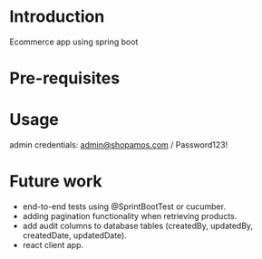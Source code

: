 # Introduction
Ecommerce app using spring boot

# Pre-requisites

# Usage
admin credentials: admin@shopamos.com / Password123!

# Future work
- end-to-end tests using @SprintBootTest or cucumber.
- adding pagination functionality when retrieving products.
- add audit columns to database tables (createdBy, updatedBy, createdDate, updatedDate).
- react client app.
